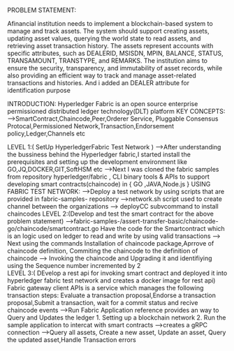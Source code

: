 PROBLEM STATEMENT:

Afinancial institution needs to implement a blockchain-based system to manage and track assets. 
The system should support creating assets, updating asset values, querying the world state to read assets, 
and retrieving asset transaction history. The assets represent accounts with specific attributes, 
such as DEALERID, MSISDN, MPIN, BALANCE, STATUS, TRANSAMOUNT, TRANSTYPE, and REMARKS.
The institution aims to ensure the security, transparency, and immutability of asset records, while also providing an efficient way to track and manage asset-related transactions and histories.
And i added an DEALER attribute for identification purpose

INTRODUCTION: 
Hyperledger Fabric is an open source enterprise permissioned distributed ledger technology(DLT) platform
KEY CONCEPTS:
     -->SmartContract,Chaincode,Peer,Orderer Service, Pluggable Consensus Protocal,Permissioned Network,Transaction,Endorsement policy,Ledger,Channels etc

LEVEL 1:( SetUp HyperledgerFabric Test Network )
     -->After understanding the bussiness behind the Hyperledger fabric,I started install the prerequisites and setting up the development environment
        like GO,JQ,DOCKER,GIT,SoftHSM etc
     -->Next I  was cloned the fabric samples from repository hyperledger/fabric , CLI binary tools & APIs to support developing smart contracts(chaincode) in { GO ,JAVA,Node.js } 
     USING FABRIC TEST NETWORK:
         -->Deploy a test network by using scripts that are provided in fabric-samples- repository
         -->network.sh script used to create channel between the organizations
         --> deployCC subvcommand to install chaincodes
LEVEL 2:(Develop and test the smart contract for the above problem statement)
   -->fabric-samples-/assert-transfer-basic/chaincode-go/chaincode/smartcontract.go
        Have the code for the Smartcontract which is an logic used on ledger to read and write by using valid transactions
   --> Next using the commands Installation of chaincode package,Aprrove of chaincode definition, Commiting the chaincode  to  the definition of chaincode
   --> Invoking the chaincode and Upgrading it and identifiying using the Sequence number incremented by 2  
LEVEL 3:( DEvelop a rest api for invoking smart contract and deployed it into hyperledger fabric test network and creates a docker image for rest api)
     Fabric gateway  client APIs is a service which manages the following transaction steps:
     Evaluate a transaction proposal,Endorse a transaction proposal,Submit a transaction, wait for a commit status and recive chaincode events
    -->Run Fabric Application reference provides an way to Query and Updates the ledger
        1. Setting up a blockchain network
        2. Run the sample application to intercat with smart contracts
    -->creates a gRPC connection
    -->Query all assets, Create a new asset, Update an asset, Query the updated asset,Handle Transaction errors
      
